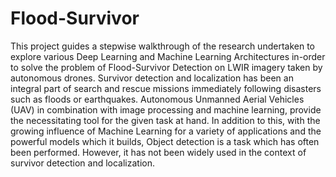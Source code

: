 # Flood-Survivor
This project guides a stepwise walkthrough of the research undertaken to explore various Deep Learning and Machine Learning Architectures in-order to solve the problem of Flood-Survivor Detection on LWIR imagery taken by autonomous drones. 
Survivor detection and localization has been an integral part of search and rescue missions immediately following disasters such as floods or earthquakes. Autonomous Unmanned Aerial Vehicles (UAV) in combination with image processing and machine learning, provide the necessitating tool for the given task at hand.
In addition to this, with the growing influence of Machine Learning for a variety of applications and the powerful models which it builds, Object detection is a task which has often been performed. However, it has not been widely used in the context of survivor detection and localization. 

